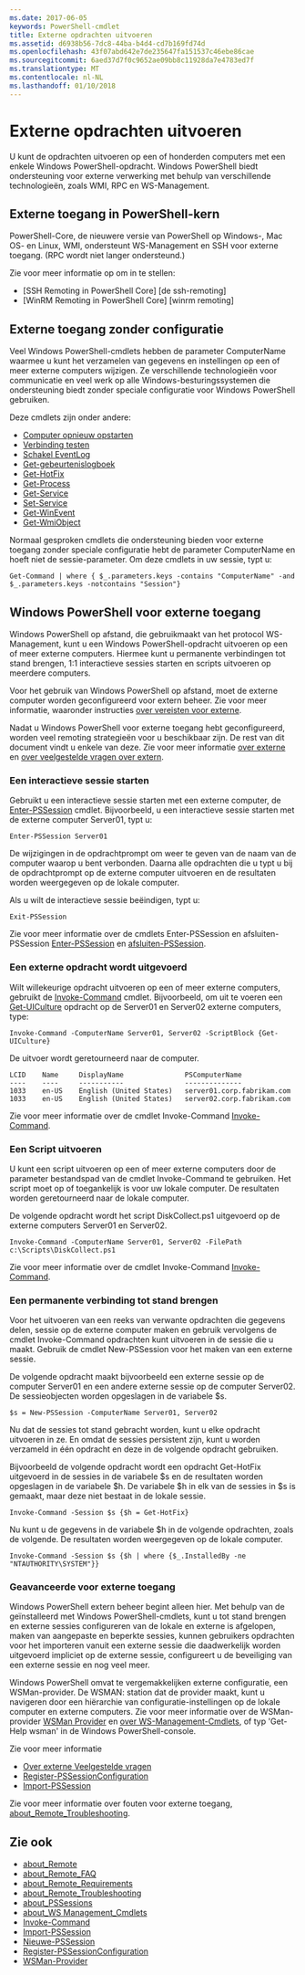 ```yaml
---
ms.date: 2017-06-05
keywords: PowerShell-cmdlet
title: Externe opdrachten uitvoeren
ms.assetid: d6938b56-7dc8-44ba-b4d4-cd7b169fd74d
ms.openlocfilehash: 43f07abd642e7de235647fa151537c46ebe86cae
ms.sourcegitcommit: 6aed37d7f0c9652ae09bb8c11928da7e4783ed7f
ms.translationtype: MT
ms.contentlocale: nl-NL
ms.lasthandoff: 01/10/2018
---
```

# <a name="running-remote-commands"></a>Externe opdrachten uitvoeren

U kunt de opdrachten uitvoeren op een of honderden computers met een enkele Windows PowerShell-opdracht. Windows PowerShell biedt ondersteuning voor externe verwerking met behulp van verschillende technologieën, zoals WMI, RPC en WS-Management.

## <a name="remoting-in-powershell-core"></a>Externe toegang in PowerShell-kern

PowerShell-Core, de nieuwere versie van PowerShell op Windows-, Mac OS- en Linux, WMI, ondersteunt WS-Management en SSH voor externe toegang.
(RPC wordt niet langer ondersteund.)

Zie voor meer informatie op om in te stellen:

* [SSH Remoting in PowerShell Core] [de ssh-remoting]
* [WinRM Remoting in PowerShell Core] [winrm remoting]

## <a name="remoting-without-configuration"></a>Externe toegang zonder configuratie
Veel Windows PowerShell-cmdlets hebben de parameter ComputerName waarmee u kunt het verzamelen van gegevens en instellingen op een of meer externe computers wijzigen. Ze verschillende technologieën voor communicatie en veel werk op alle Windows-besturingssystemen die ondersteuning biedt zonder speciale configuratie voor Windows PowerShell gebruiken.

Deze cmdlets zijn onder andere:

* [Computer opnieuw opstarten](https://go.microsoft.com/fwlink/?LinkId=821625)
* [Verbinding testen](https://go.microsoft.com/fwlink/?LinkId=821646)
* [Schakel EventLog](https://go.microsoft.com/fwlink/?LinkId=821568)
* [Get-gebeurtenislogboek](https://go.microsoft.com/fwlink/?LinkId=821585)
* [Get-HotFix](https://go.microsoft.com/fwlink/?LinkId=821586)
* [Get-Process](https://go.microsoft.com/fwlink/?linkid=821590)
* [Get-Service](https://go.microsoft.com/fwlink/?LinkId=821593)
* [Set-Service](https://go.microsoft.com/fwlink/?LinkId=821633)
* [Get-WinEvent](https://go.microsoft.com/fwlink/?linkid=821529)
* [Get-WmiObject](https://go.microsoft.com/fwlink/?LinkId=821595)

Normaal gesproken cmdlets die ondersteuning bieden voor externe toegang zonder speciale configuratie hebt de parameter ComputerName en hoeft niet de sessie-parameter. Om deze cmdlets in uw sessie, typt u:

```
Get-Command | where { $_.parameters.keys -contains "ComputerName" -and $_.parameters.keys -notcontains "Session"}
```

## <a name="windows-powershell-remoting"></a>Windows PowerShell voor externe toegang
Windows PowerShell op afstand, die gebruikmaakt van het protocol WS-Management, kunt u een Windows PowerShell-opdracht uitvoeren op een of meer externe computers. Hiermee kunt u permanente verbindingen tot stand brengen, 1:1 interactieve sessies starten en scripts uitvoeren op meerdere computers.

Voor het gebruik van Windows PowerShell op afstand, moet de externe computer worden geconfigureerd voor extern beheer. Zie voor meer informatie, waaronder instructies [over vereisten voor externe](https://technet.microsoft.com/en-us/library/dd315349.aspx).

Nadat u Windows PowerShell voor externe toegang hebt geconfigureerd, worden veel remoting strategieën voor u beschikbaar zijn. De rest van dit document vindt u enkele van deze. Zie voor meer informatie [over externe](https://technet.microsoft.com/en-us/library/dd347744.aspx) en [over veelgestelde vragen over extern](https://technet.microsoft.com/en-us/library/dd347744.aspx).

### <a name="start-an-interactive-session"></a>Een interactieve sessie starten
Gebruikt u een interactieve sessie starten met een externe computer, de [Enter-PSSession](https://go.microsoft.com/fwlink/?LinkId=821477) cmdlet.
Bijvoorbeeld, u een interactieve sessie starten met de externe computer Server01, typt u:

```
Enter-PSSession Server01
```

De wijzigingen in de opdrachtprompt om weer te geven van de naam van de computer waarop u bent verbonden. Daarna alle opdrachten die u typt u bij de opdrachtprompt op de externe computer uitvoeren en de resultaten worden weergegeven op de lokale computer.

Als u wilt de interactieve sessie beëindigen, typt u:

```
Exit-PSSession
```

Zie voor meer informatie over de cmdlets Enter-PSSession en afsluiten-PSSession [Enter-PSSession](https://go.microsoft.com/fwlink/?LinkId=821477) en [afsluiten-PSSession](https://go.microsoft.com/fwlink/?LinkID=821478).

### <a name="run-a-remote-command"></a>Een externe opdracht wordt uitgevoerd
Wilt willekeurige opdracht uitvoeren op een of meer externe computers, gebruikt de [Invoke-Command](https://go.microsoft.com/fwlink/?LinkId=821493) cmdlet.
Bijvoorbeeld, om uit te voeren een [Get-UICulture](https://go.microsoft.com/fwlink/?LinkId=821806) opdracht op de Server01 en Server02 externe computers, type:

```
Invoke-Command -ComputerName Server01, Server02 -ScriptBlock {Get-UICulture}
```

De uitvoer wordt geretourneerd naar de computer.

```
LCID    Name     DisplayName               PSComputerName
----    ----     -----------               --------------
1033    en-US    English (United States)   server01.corp.fabrikam.com
1033    en-US    English (United States)   server02.corp.fabrikam.com
```
Zie voor meer informatie over de cmdlet Invoke-Command [Invoke-Command](https://go.microsoft.com/fwlink/?LinkId=821493).

### <a name="run-a-script"></a>Een Script uitvoeren
U kunt een script uitvoeren op een of meer externe computers door de parameter bestandspad van de cmdlet Invoke-Command te gebruiken. Het script moet op of toegankelijk is voor uw lokale computer. De resultaten worden geretourneerd naar de lokale computer.

De volgende opdracht wordt het script DiskCollect.ps1 uitgevoerd op de externe computers Server01 en Server02.

```
Invoke-Command -ComputerName Server01, Server02 -FilePath c:\Scripts\DiskCollect.ps1
```

Zie voor meer informatie over de cmdlet Invoke-Command [Invoke-Command](https://go.microsoft.com/fwlink/?LinkId=821493).

### <a name="establish-a-persistent-connection"></a>Een permanente verbinding tot stand brengen
Voor het uitvoeren van een reeks van verwante opdrachten die gegevens delen, sessie op de externe computer maken en gebruik vervolgens de cmdlet Invoke-Command opdrachten kunt uitvoeren in de sessie die u maakt. Gebruik de cmdlet New-PSSession voor het maken van een externe sessie.

De volgende opdracht maakt bijvoorbeeld een externe sessie op de computer Server01 en een andere externe sessie op de computer Server02. De sessieobjecten worden opgeslagen in de variabele $s.

```
$s = New-PSSession -ComputerName Server01, Server02
```

Nu dat de sessies tot stand gebracht worden, kunt u elke opdracht uitvoeren in ze. En omdat de sessies persistent zijn, kunt u worden verzameld in één opdracht en deze in de volgende opdracht gebruiken.

Bijvoorbeeld de volgende opdracht wordt een opdracht Get-HotFix uitgevoerd in de sessies in de variabele $s en de resultaten worden opgeslagen in de variabele $h. De variabele $h in elk van de sessies in $s is gemaakt, maar deze niet bestaat in de lokale sessie.

```
Invoke-Command -Session $s {$h = Get-HotFix}
```

Nu kunt u de gegevens in de variabele $h in de volgende opdrachten, zoals de volgende. De resultaten worden weergegeven op de lokale computer.

```
Invoke-Command -Session $s {$h | where {$_.InstalledBy -ne "NTAUTHORITY\SYSTEM"}}
```

### <a name="advanced-remoting"></a>Geavanceerde voor externe toegang
Windows PowerShell extern beheer begint alleen hier. Met behulp van de geïnstalleerd met Windows PowerShell-cmdlets, kunt u tot stand brengen en externe sessies configureren van de lokale en externe is afgelopen, maken van aangepaste en beperkte sessies, kunnen gebruikers opdrachten voor het importeren vanuit een externe sessie die daadwerkelijk worden uitgevoerd impliciet op de externe sessie, configureert u de beveiliging van een externe sessie en nog veel meer.

Windows PowerShell omvat te vergemakkelijken externe configuratie, een WSMan-provider. De WSMAN: station dat de provider maakt, kunt u navigeren door een hiërarchie van configuratie-instellingen op de lokale computer en externe computers.
Zie voor meer informatie over de WSMan-provider [WSMan Provider](https://technet.microsoft.com/en-us/library/dd819476.aspx) en [over WS-Management-Cmdlets](https://technet.microsoft.com/en-us/library/dd819481.aspx), of typ 'Get-Help wsman' in de Windows PowerShell-console.

Zie voor meer informatie
- [Over externe Veelgestelde vragen](https://technet.microsoft.com/en-us/library/dd315359.aspx)
- [Register-PSSessionConfiguration](https://go.microsoft.com/fwlink/?LinkId=821508)
- [Import-PSSession](https://go.microsoft.com/fwlink/?LinkId=821821)

Zie voor meer informatie over fouten voor externe toegang, [about_Remote_Troubleshooting](https://technet.microsoft.com/en-us/library/dd347642.aspx).

## <a name="see-also"></a>Zie ook
- [about_Remote](https://technet.microsoft.com/en-us/library/9b4a5c87-9162-4adf-bdfe-fbc80b9b8970)
- [about_Remote_FAQ](https://technet.microsoft.com/en-us/library/e23702fd-9415-4a98-9975-390a4d3adc42)
- [about_Remote_Requirements](https://technet.microsoft.com/en-us/library/da213949-134c-4741-b307-81f4492ba1bd)
- [about_Remote_Troubleshooting](https://technet.microsoft.com/en-us/library/2f890148-8578-49ed-85ea-79a489dd6317)
- [about_PSSessions](https://technet.microsoft.com/en-us/library/7a9b4e0e-fa1b-47b0-92f6-6e2995d70acb)
- [about_WS Management_Cmdlets](https://technet.microsoft.com/en-us/library/6ed3370a-ea10-45a5-9493-696aeace27ed)
- [Invoke-Command](https://go.microsoft.com/fwlink/?LinkId=821493)
- [Import-PSSession](https://go.microsoft.com/fwlink/?LinkId=821821)
- [Nieuwe-PSSession](https://go.microsoft.com/fwlink/?LinkId=821498)
- [Register-PSSessionConfiguration](https://go.microsoft.com/fwlink/?LinkId=821508)
- [WSMan-Provider](https://technet.microsoft.com/en-us/library/66fe1241-e08f-49ca-832f-a84c33ca8735)

[wsman-remoting]: WSMan-Remoting-in-PowerShell-Core.md
[ssh-resmoting]: SSH-Remoting-in-PowerShell-Core.md

